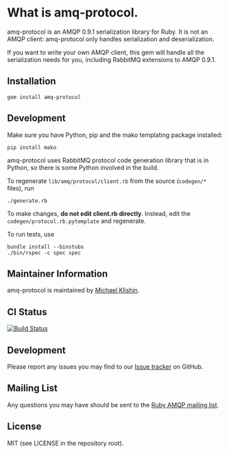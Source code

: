 # What is amq-protocol.

amq-protocol is an AMQP 0.9.1 serialization library for Ruby. It is not an
AMQP client: amq-protocol only handles serialization and deserialization.

If you want to write your own AMQP client, this gem will handle all the serialization
needs for you, including RabbitMQ extensions to AMQP 0.9.1.


## Installation

    gem install amq-protocol


## Development

Make sure you have Python, pip and the mako templating package installed:

    pip install mako

amq-protocol uses RabbitMQ protocol code generation library that is in Python, so there is some
Python involved in the build.

To regenerate `lib/amq/protocol/client.rb` from the source (`codegen/*` files), run

    ./generate.rb

To make changes, **do not edit client.rb directly**. Instead, edit the `codegen/protocol.rb.pytemplate` and regenerate.

To run tests, use

    bundle install --binstubs
    ./bin/rspec -c spec spec


## Maintainer Information

amq-protocol is maintained by [Michael Klishin](https://github.com/michaelklishin).


## CI Status

[![Build Status](https://secure.travis-ci.org/ruby-amqp/amq-protocol.png)](https://travis-ci.org/ruby-amqp/amq-protocol)


## Development

Please report any issues you may find to our [Issue tracker](http://github.com/ruby-amqp/amq-protocol/issues) on GitHub.


## Mailing List

Any questions you may have should be sent to the [Ruby AMQP mailing list](http://groups.google.com/group/ruby-amqp).


## License

MIT (see LICENSE in the repository root).

